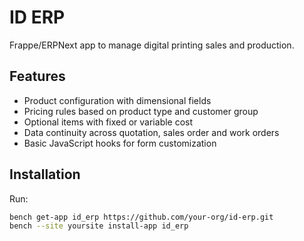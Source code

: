 # ID ERP

Frappe/ERPNext app to manage digital printing sales and production.

## Features

- Product configuration with dimensional fields
- Pricing rules based on product type and customer group
- Optional items with fixed or variable cost
- Data continuity across quotation, sales order and work orders
- Basic JavaScript hooks for form customization

## Installation

Run:

```bash
bench get-app id_erp https://github.com/your-org/id-erp.git
bench --site yoursite install-app id_erp
```

